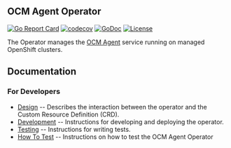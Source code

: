 ## OCM Agent Operator

[![Go Report Card](https://goreportcard.com/badge/github.com/openshift/ocm-agent-operator)](https://goreportcard.com/report/github.com/openshift/ocm-agent-operator)
[![codecov](https://codecov.io/gh/openshift/ocm-agent-operator/branch/master/graph/badge.svg)](https://codecov.io/gh/openshift/ocm-agent-operator)
[![GoDoc](https://godoc.org/github.com/openshift/ocm-agent-operator?status.svg)](https://pkg.go.dev/mod/github.com/openshift/ocm-agent-operator)
[![License](https://img.shields.io/:license-apache-blue.svg)](http://www.apache.org/licenses/LICENSE-2.0.html)

The Operator manages the [OCM Agent](https://github.com/openshift/ocm-agent) service running on managed OpenShift clusters.

## Documentation

### For Developers

* [Design](./docs/design.md) -- Describes the interaction between the operator and the Custom Resource Definition (CRD).
* [Development](./docs/development.md) -- Instructions for developing and deploying the operator.
* [Testing](./docs/testing.md) -- Instructions for writing tests.
* [How To Test](./docs/how-to-test.md) -- Instructions on how to test the OCM Agent Operator
